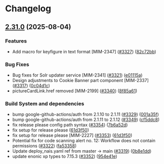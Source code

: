 # Changelog

## [2.31.0](https://github.com/statisticsnorway/mimir/compare/mimir-v2.30.0...mimir-v2.31.0) (2025-08-04)


### Features

* Add macro for keyfigure in text format [MIM-2347] ([#3327](https://github.com/statisticsnorway/mimir/issues/3327)) ([82c72bb](https://github.com/statisticsnorway/mimir/commit/82c72bb30dd178eb14fd8bce4d3e885b31d29f22))


### Bug Fixes

* Bug fixes for Solr updater service [MIM-2341] ([#3321](https://github.com/statisticsnorway/mimir/issues/3321)) ([e01115a](https://github.com/statisticsnorway/mimir/commit/e01115a8daa025e06f8497bb6921940fa607aab1))
* Design adjustments to Cookie Banner part component [MIM-2337] ([#3317](https://github.com/statisticsnorway/mimir/issues/3317)) ([0c04d1c](https://github.com/statisticsnorway/mimir/commit/0c04d1ce1b05332ecee4ee7c01a5675f1726aa99))
* pictureCardLink.href removed [MIM-2199] ([#3340](https://github.com/statisticsnorway/mimir/issues/3340)) ([8f85a61](https://github.com/statisticsnorway/mimir/commit/8f85a613fc3d662cb0467d1f24cf4bb063e48556))


### Build System and dependencies

* bump google-github-actions/auth from 2.1.10 to 2.1.11 ([#3329](https://github.com/statisticsnorway/mimir/issues/3329)) ([001a35f](https://github.com/statisticsnorway/mimir/commit/001a35fad2ab90e8706b2c2bc7a93112c4ba4de8))
* bump google-github-actions/auth from 2.1.11 to 2.1.12 ([#3349](https://github.com/statisticsnorway/mimir/issues/3349)) ([cf5ddc8](https://github.com/statisticsnorway/mimir/commit/cf5ddc8fbef9457b05d624b9ead90791669017e2))
* fix release please config path syntax ([#3354](https://github.com/statisticsnorway/mimir/issues/3354)) ([7b6a52d](https://github.com/statisticsnorway/mimir/commit/7b6a52d982ccfa4607f4ea19f2a6464b1231c4a4))
* fix setup for release please ([61d3f50](https://github.com/statisticsnorway/mimir/commit/61d3f5018553c903938e6cc36f4f1a2489cd833e))
* fix setup for release please [MIM-2227] ([#3353](https://github.com/statisticsnorway/mimir/issues/3353)) ([61d3f50](https://github.com/statisticsnorway/mimir/commit/61d3f5018553c903938e6cc36f4f1a2489cd833e))
* Potential fix for code scanning alert no. 12: Workflow does not contain permissions ([#3322](https://github.com/statisticsnorway/mimir/issues/3322)) ([fa53358](https://github.com/statisticsnorway/mimir/commit/fa53358f97c91fd6c609370df09e1363883d93ad))
* Update deploy_nais.yaml ref from master -&gt; main ([#3319](https://github.com/statisticsnorway/mimir/issues/3319)) ([0b8e1dd](https://github.com/statisticsnorway/mimir/commit/0b8e1dddf697d5f658e59c50189a6a9a12d07ae2))
* update enonic xp types to 7.15.3 ([#3352](https://github.com/statisticsnorway/mimir/issues/3352)) ([954e41e](https://github.com/statisticsnorway/mimir/commit/954e41e5344d6b171fb86f771dba13a548c907f0))

